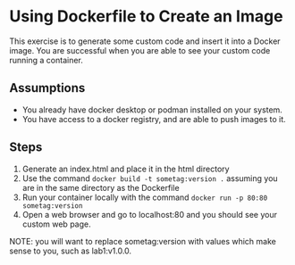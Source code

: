 # Using Dockerfile to Create an Image

This exercise is to generate some custom code and insert it into a Docker image.  You are successful when you are able to see your custom code running a container.

## Assumptions

- You already have docker desktop or podman installed on your system.
- You have access to a docker registry, and are able to push images to it.

## Steps

1. Generate an index.html and place it in the html directory
2. Use the command ```docker build -t sometag:version .``` assuming you are in the same directory as the Dockerfile
3. Run your container locally with the command ```docker run -p 80:80 sometag:version```
4. Open a web browser and go to localhost:80 and you should see your custom web page.

NOTE: you will want to replace sometag:version with values which make sense to you, such as lab1:v1.0.0.

